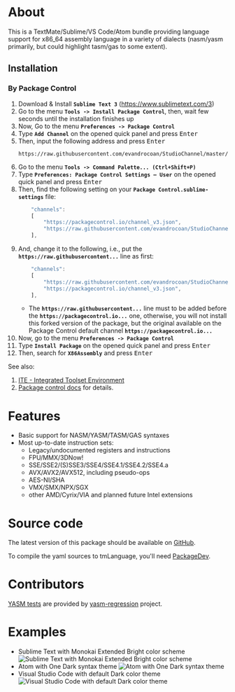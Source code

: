 About
=====
This is a TextMate/Sublime/VS Code/Atom bundle providing language support for x86_64 assembly language in a variety of dialects (nasm/yasm primarily, but could highlight tasm/gas to some extent).


## Installation

### By Package Control

1. Download & Install **`Sublime Text 3`** (https://www.sublimetext.com/3)
1. Go to the menu **`Tools -> Install Package Control`**, then,
   wait few seconds until the installation finishes up
1. Now,
   Go to the menu **`Preferences -> Package Control`**
1. Type **`Add Channel`** on the opened quick panel and press <kbd>Enter</kbd>
1. Then,
   input the following address and press <kbd>Enter</kbd>
   ```
   https://raw.githubusercontent.com/evandrocoan/StudioChannel/master/channel.json
   ```
1. Go to the menu **`Tools -> Command Palette...
   (Ctrl+Shift+P)`**
1. Type **`Preferences:
   Package Control Settings – User`** on the opened quick panel and press <kbd>Enter</kbd>
1. Then,
   find the following setting on your **`Package Control.sublime-settings`** file:
   ```js
       "channels":
       [
           "https://packagecontrol.io/channel_v3.json",
           "https://raw.githubusercontent.com/evandrocoan/StudioChannel/master/channel.json",
       ],
   ```
1. And,
   change it to the following, i.e.,
   put the **`https://raw.githubusercontent...`** line as first:
   ```js
       "channels":
       [
           "https://raw.githubusercontent.com/evandrocoan/StudioChannel/master/channel.json",
           "https://packagecontrol.io/channel_v3.json",
       ],
   ```
   * The **`https://raw.githubusercontent...`** line must to be added before the **`https://packagecontrol.io...`** one, otherwise,
     you will not install this forked version of the package,
     but the original available on the Package Control default channel **`https://packagecontrol.io...`**
1. Now,
   go to the menu **`Preferences -> Package Control`**
1. Type **`Install Package`** on the opened quick panel and press <kbd>Enter</kbd>
1. Then,
search for **`X86Assembly`** and press <kbd>Enter</kbd>

See also:

1. [ITE - Integrated Toolset Environment](https://github.com/evandrocoan/ITE)
1. [Package control docs](https://packagecontrol.io/docs/usage) for details.


Features
========
* Basic support for NASM/YASM/TASM/GAS syntaxes
* Most up-to-date instruction sets:
  * Legacy/undocumented registers and instructions
  * FPU/MMX/3DNow!
  * SSE/SSE2/(S)SSE3/SSE4/SSE4.1/SSE4.2/SSE4.a
  * AVX/AVX2/AVX512, including pseudo-ops
  * AES-NI/SHA
  * VMX/SMX/NPX/SGX
  * other AMD/Cyrix/VIA and planned future Intel extensions

Source code
===========
The latest version of this package should be available on [GitHub](https://github.com/13xforever/x86-assembly-textmate-bundle).

To compile the yaml sources to tmLanguage, you'll need [PackageDev](https://packagecontrol.io/packages/PackageDev).

Contributors
============
[YASM tests](Tests/yasm-regression) are provided by [yasm-regression](https://github.com/yasm/yasm-regression) project.

Examples
========
* Sublime Text with Monokai Extended Bright color scheme
  ![Sublime Text with Monokai Extended Bright color scheme](./Screenshots/Sublime%20Text%203%20-%20Monokai%20Extended%20Bright.png?raw=true)
* Atom with One Dark syntax theme
  ![Atom with One Dark syntax theme](./Screenshots/Atom%20-%20One%20Dark.png?raw=true)
* Visual Studio Code with default Dark color theme
  ![Visual Studio Code with default Dark color theme](./Screenshots/Visual%20Studio%20Code%20-%20Dark.png?raw=true)

